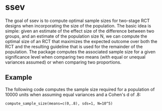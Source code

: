 <h1>ssev</h1>

<p>The goal of ssev is to compute optimal sample sizes for two-stage RCT designs when incorporating the size of the population. The basic idea is simple: given an estimate of the effect size of the difference between two groups, and an estimate of the population size N, we can compute the optimal size of an RCT that maximizes the expected outcome over both the RCT and the resulting guideline that is used for the remainder of the population. The package computes the associated sample size for a given significance level when comparing two means (with equal or unequal variances assumed) or when comparing two proportions. </p>

<h2>Example</h2>

<p>The following code computes the sample size required for a population of 10000 units when assuming equal variances and a Cohen&#39;s d of .8:</p>

<pre><code class="r example">compute_sample_size(means=c(0,.8), sds=1, N=10^5)
</code></pre>
